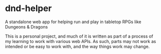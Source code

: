 # dnd-helper
A standalone web app for helping run and play in tabletop RPGs like Dungeons &amp; Dragons

This is a personal project, and much of it is written as part of a process of my learning to work with various web APIs. As such, parts may not work as intended or be easy to work with, and the way things work may change.